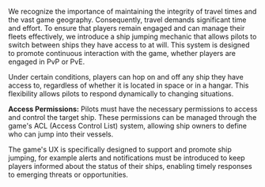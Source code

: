 We recognize the importance of maintaining the integrity of travel times and the vast game geography. Consequently, travel demands significant time and effort. To ensure that players remain engaged and can manage their fleets effectively, we introduce a ship jumping mechanic that allows pilots to switch between ships they have access to at will. This system is designed to promote continuous interaction with the game, whether players are engaged in PvP or PvE.

Under certain conditions, players can hop on and off any ship they have access to, regardless of whether it is located in space or in a hangar. This flexibility allows pilots to respond dynamically to changing situations.

 **Access Permissions:** Pilots must have the necessary permissions to access and control the target ship. These permissions can be managed through the game's ACL (Access Control List) system, allowing ship owners to define who can jump into their vessels.

The game's UX is specifically designed to support and promote ship jumping, for example alerts and notifications must be introduced to keep players informed about the status of their ships, enabling timely responses to emerging threats or opportunities.
